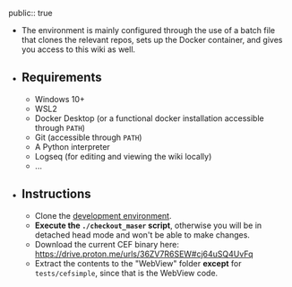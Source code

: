 public:: true

- The environment is mainly configured through the use of a batch file that clones the relevant repos, sets up the Docker container, and gives you access to this wiki as well.
- ## Requirements
	- Windows 10+
	- WSL2
	- Docker Desktop (or a functional docker installation accessible through `PATH`)
	- Git (accessible through `PATH`)
	- A Python interpreter
	- Logseq (for editing and viewing the wiki locally)
	- ...
- ## Instructions
	- Clone the [development environment](https://github.com/MisterChief53/Metapulse-dev-env).
	- **Execute the `./checkout_maser` script**, otherwise you will be in detached head mode and won't be able to make changes.
	- Download the current CEF binary here: https://drive.proton.me/urls/36ZV7R6SEW#cj64uSQ4UvFq
	- Extract the contents to the "WebView" folder **except** for `tests/cefsimple`, since that is the WebView code.